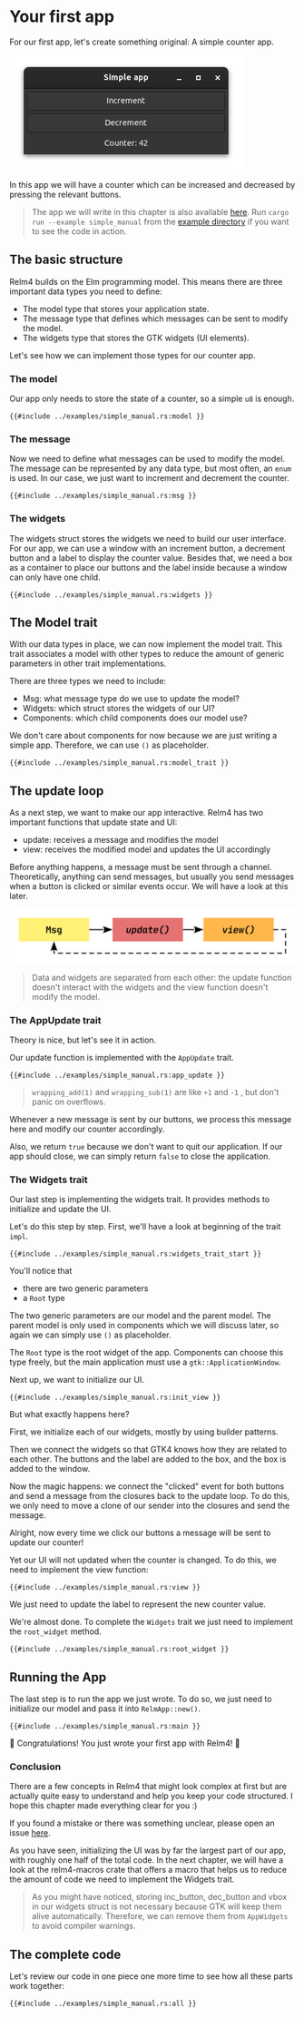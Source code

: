 # Your first app

For our first app, let's create something original: A simple counter app.

![App screenshot dark](img/screenshots/simple-dark.png)

In this app we will have a counter which can be increased and decreased by pressing the relevant buttons.

> The app we will write in this chapter is also available [here](https://github.com/AaronErhardt/relm4/blob/main/relm4-examples/examples/simple_manual.rs). Run `cargo run --example simple_manual` from the [example directory](https://github.com/AaronErhardt/relm4/tree/main/relm4-examples) if you want to see the code in action.

## The basic structure

Relm4 builds on the Elm programming model. This means there are three important data types you need to define:

+ The model type that stores your application state.
+ The message type that defines which messages can be sent to modify the model.
+ The widgets type that stores the GTK widgets (UI elements).

Let's see how we can implement those types for our counter app.

### The model

Our app only needs to store the state of a counter, so a simple `u8` is enough.

```rust,no_run,noplayground
{{#include ../examples/simple_manual.rs:model }}
```

### The message

Now we need to define what messages can be used to modify the model. The message can be represented by any data type, but most often, an `enum` is used. In our case, we just want to increment and decrement the counter.

```rust,no_run,noplayground
{{#include ../examples/simple_manual.rs:msg }}
```

### The widgets

The widgets struct stores the widgets we need to build our user interface. For our app, we can use a window with an increment button, a decrement button and a label to display the counter value. Besides that, we need a box as a container to place our buttons and the label inside because a window can only have one child.

```rust,no_run,noplayground
{{#include ../examples/simple_manual.rs:widgets }}
```

## The Model trait

With our data types in place, we can now implement the model trait. This trait associates a model with other types to reduce the amount of generic parameters in other trait implementations.

There are three types we need to include:

+ Msg: what message type do we use to update the model?
+ Widgets: which struct stores the widgets of our UI?
+ Components: which child components does our model use?

We don't care about components for now because we are just writing a simple app. Therefore, we can use `()` as placeholder.

```rust,no_run,noplayground
{{#include ../examples/simple_manual.rs:model_trait }}
```

## The update loop

As a next step, we want to make our app interactive. Relm4 has two important functions that update state and UI:

+ update: receives a message and modifies the model
+ view: receives the modified model and updates the UI accordingly

Before anything happens, a message must be sent through a channel. Theoretically, anything can send messages, but usually you send messages when a button is clicked or similar events occur. We will have a look at this later.

![relm update loop](img/update_loop.svg)

> Data and widgets are separated from each other: the update function doesn't interact with the widgets and the view function doesn't modify the model.

### The AppUpdate trait

Theory is nice, but let's see it in action.

Our update function is implemented with the `AppUpdate` trait.

```rust,no_run,noplayground
{{#include ../examples/simple_manual.rs:app_update }}
```

> `wrapping_add(1)` and `wrapping_sub(1)` are like `+1`  and `-1` , but don't panic on overflows.

Whenever a new message is sent by our buttons, we process this message here and modify our counter accordingly.

Also, we return `true` because we don't want to quit our application. If our app should close, we can simply return `false` to close the application.

### The Widgets trait

Our last step is implementing the widgets trait. It provides methods to initialize and update the UI.

Let's do this step by step. First, we'll have a look at beginning of the trait `impl`.

```rust,no_run,noplayground
{{#include ../examples/simple_manual.rs:widgets_trait_start }}
```

You'll notice that

+ there are two generic parameters
+ a `Root` type

The two generic parameters are our model and the parent model. The parent model is only used in components which we will discuss later, so again we can simply use `()` as placeholder.

The `Root` type is the root widget of the app. Components can choose this type freely, but the main application must use a `gtk::ApplicationWindow`.

Next up, we want to initialize our UI.

```rust,no_run,noplayground
{{#include ../examples/simple_manual.rs:init_view }}
```

But what exactly happens here?

First, we initialize each of our widgets, mostly by using builder patterns.

Then we connect the widgets so that GTK4 knows how they are related to each other. The buttons and the label are added to the box, and the box is added to the window.

Now the magic happens: we connect the "clicked" event for both buttons and send a message from the closures back to the update loop. To do this, we only need to move a clone of our sender into the closures and send the message.

Alright, now every time we click our buttons a message will be sent to update our counter!

Yet our UI will not updated when the counter is changed. To do this, we need to implement the view function:

```rust,no_run,noplayground
{{#include ../examples/simple_manual.rs:view }}
```

We just need to update the label to represent the new counter value.

We're almost done. To complete the `Widgets` trait we just need to implement the `root_widget` method.

```rust,no_run,noplayground
{{#include ../examples/simple_manual.rs:root_widget }}
```

## Running the App

The last step is to run the app we just wrote. To do so, we just need to initialize our model and pass it into `RelmApp::new()`.

```rust,no_run,noplayground
{{#include ../examples/simple_manual.rs:main }}
```

🎉 Congratulations! You just wrote your first app with Relm4! 🎉

### Conclusion

There are a few concepts in Relm4 that might look complex at first but are actually quite easy to understand and help you keep your code structured. I hope this chapter made everything clear for you :)

If you found a mistake or there was something unclear, please open an issue [here](https://github.com/AaronErhardt/relm4/issues).

As you have seen, initializing the UI was by far the largest part of our app, with roughly one half of the total code. In the next chapter, we will have a look at the relm4-macros crate that offers a macro that helps us to reduce the amount of code we need to implement the Widgets trait.

> As you might have noticed, storing inc_button, dec_button and vbox in our widgets struct is not necessary because GTK will keep them alive automatically. Therefore, we can remove them from `AppWidgets` to avoid compiler warnings.

## The complete code

Let's review our code in one piece one more time to see how all these parts work together:

```rust,no_run,noplayground
{{#include ../examples/simple_manual.rs:all }}
```
